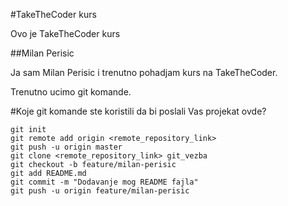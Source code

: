 #TakeTheCoder kurs

Ovo je TakeTheCoder kurs

##Milan Perisic

Ja sam Milan Perisic i trenutno pohadjam kurs na TakeTheCoder.

Trenutno ucimo git komande.

#Koje git komande ste koristili da bi poslali Vas projekat ovde?

```
git init
git remote add origin <remote_repository_link>
git push -u origin master
git clone <remote_repository_link> git_vezba
git checkout -b feature/milan-perisic
git add README.md
git commit -m "Dodavanje mog README fajla"
git push -u origin feature/milan-perisic

```
